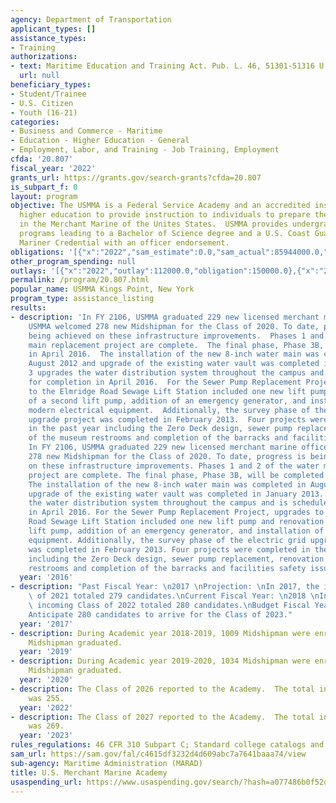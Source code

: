 ```yaml
---
agency: Department of Transportation
applicant_types: []
assistance_types:
- Training
authorizations:
- text: Maritime Education and Training Act. Pub. L. 46, 51301-51316 U.S.C.
  url: null
beneficiary_types:
- Student/Trainee
- U.S. Citizen
- Youth (16-21)
categories:
- Business and Commerce - Maritime
- Education - Higher Education - General
- Employment, Labor, and Training - Job Training, Employment
cfda: '20.807'
fiscal_year: '2022'
grants_url: https://grants.gov/search-grants?cfda=20.807
is_subpart_f: 0
layout: program
objective: The USMMA is a Federal Service Academy and an accredited institution of
  higher education to provide instruction to individuals to prepare them for service
  in the Merchant Marine of the Unites States.  USMMA provides undergraduate educational
  programs leading to a Bachelor of Science degree and a U.S. Coast Guard (USCG) Merchant
  Mariner Credential with an officer endorsement.
obligations: '[{"x":"2022","sam_estimate":0.0,"sam_actual":85944000.0,"usa_spending_actual":80000.0},{"x":"2023","sam_estimate":87848000.0,"sam_actual":0.0,"usa_spending_actual":40000.0},{"x":"2024","sam_estimate":103500000.0,"sam_actual":0.0,"usa_spending_actual":29989.8}]'
other_program_spending: null
outlays: '[{"x":"2022","outlay":112000.0,"obligation":150000.0},{"x":"2023","outlay":0.0,"obligation":0.0},{"x":"2024","outlay":19907.6,"obligation":-10.2}]'
permalink: /program/20.807.html
popular_name: USMMA Kings Point, New York
program_type: assistance_listing
results:
- description: 'In FY 2106, USMMA graduated 229 new licensed merchant marine officer.
    USMMA welcomed 278 new Midshipman for the Class of 2020. To date, progress is
    being achieved on these infrastructure improvements.  Phases 1 and 2 of the water
    main replacement project are complete.  The final phase, Phase 3B, will be completed
    in April 2016.  The installation of the new 8-inch water main was completed in
    August 2012 and upgrade of the existing water vault was completed in January 2013.  Phase
    3 upgrades the water distribution system throughout the campus and is scheduled
    for completion in April 2016.  For the Sewer Pump Replacement Project, upgrades
    to the Elmridge Road Sewage Lift Station included one new lift pump and renovation
    of a second lift pump, addition of an emergency generator, and installation of
    modern electrical equipment.  Additionally, the survey phase of the electric grid
    upgrade project was completed in February 2013.  Four projects were completed
    in the past year including the Zero Deck design, sewer pump replacement, renovation
    of the museum restrooms and completion of the barracks and facilities safety issues.
    In FY 2106, USMMA graduated 229 new licensed merchant marine officer. USMMA welcomed
    278 new Midshipman for the Class of 2020. To date, progress is being achieved
    on these infrastructure improvements. Phases 1 and 2 of the water main replacement
    project are complete. The final phase, Phase 3B, will be completed in April 2016.
    The installation of the new 8-inch water main was completed in August 2012 and
    upgrade of the existing water vault was completed in January 2013. Phase 3 upgrades
    the water distribution system throughout the campus and is scheduled for completion
    in April 2016. For the Sewer Pump Replacement Project, upgrades to the Elmridge
    Road Sewage Lift Station included one new lift pump and renovation of a second
    lift pump, addition of an emergency generator, and installation of modern electrical
    equipment. Additionally, the survey phase of the electric grid upgrade project
    was completed in February 2013. Four projects were completed in the past year
    including the Zero Deck design, sewer pump replacement, renovation of the museum
    restrooms and completion of the barracks and facilities safety issues. '
  year: '2016'
- description: "Past Fiscal Year: \n2017 \nProjection: \nIn 2017, the incoming Class\
    \ of 2021 totaled 279 candidates.\nCurrent Fiscal Year: \n2018 \nIn 2018, the\
    \ incoming Class of 2022 totaled 280 candidates.\nBudget Fiscal Year: \n2019 \n\
    Anticipate 280 candidates to arrive for the Class of 2023."
  year: '2017'
- description: During Academic year 2018-2019, 1009 Midshipman were enrolled and 200
    Midshipman graduated.
  year: '2019'
- description: During Academic year 2019-2020, 1034 Midshipman were enrolled and 210
    Midshipman graduated.
  year: '2020'
- description: The Class of 2026 reported to the Academy.  The total incoming class
    was 255.
  year: '2022'
- description: The Class of 2027 reported to the Academy.  The total incoming class
    was 269.
  year: '2023'
rules_regulations: 46 CFR 310 Subpart C; Standard college catalogs and brochures.
sam_url: https://sam.gov/fal/c4615df3232d4d609abc7a7641baaa74/view
sub-agency: Maritime Administration (MARAD)
title: U.S. Merchant Marine Academy
usaspending_url: https://www.usaspending.gov/search/?hash=a077486b0f52d89633d1c0646479db61
---
```

